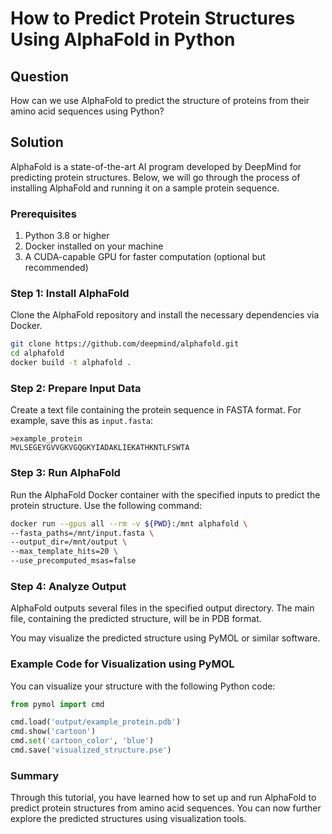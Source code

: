 # How to Predict Protein Structures Using AlphaFold in Python

## Question
How can we use AlphaFold to predict the structure of proteins from their amino acid sequences using Python?

## Solution

AlphaFold is a state-of-the-art AI program developed by DeepMind for predicting protein structures. Below, we will go through the process of installing AlphaFold and running it on a sample protein sequence.

### Prerequisites

1. Python 3.8 or higher
2. Docker installed on your machine
3. A CUDA-capable GPU for faster computation (optional but recommended)

### Step 1: Install AlphaFold

Clone the AlphaFold repository and install the necessary dependencies via Docker.

```bash
git clone https://github.com/deepmind/alphafold.git
cd alphafold
docker build -t alphafold .
```

### Step 2: Prepare Input Data

Create a text file containing the protein sequence in FASTA format. For example, save this as `input.fasta`:

```
>example_protein
MVLSEGEYGVVGKVGQGKYIADAKLIEKATHKNTLFSWTA
```

### Step 3: Run AlphaFold

Run the AlphaFold Docker container with the specified inputs to predict the protein structure. Use the following command:

```bash
docker run --gpus all --rm -v ${PWD}:/mnt alphafold \
--fasta_paths=/mnt/input.fasta \
--output_dir=/mnt/output \
--max_template_hits=20 \
--use_precomputed_msas=false
```

### Step 4: Analyze Output

AlphaFold outputs several files in the specified output directory. The main file, containing the predicted structure, will be in PDB format.

You may visualize the predicted structure using PyMOL or similar software.

### Example Code for Visualization using PyMOL

You can visualize your structure with the following Python code:

```python
from pymol import cmd

cmd.load('output/example_protein.pdb')
cmd.show('cartoon')
cmd.set('cartoon_color', 'blue')
cmd.save('visualized_structure.pse')
```

### Summary

Through this tutorial, you have learned how to set up and run AlphaFold to predict protein structures from amino acid sequences. You can now further explore the predicted structures using visualization tools.